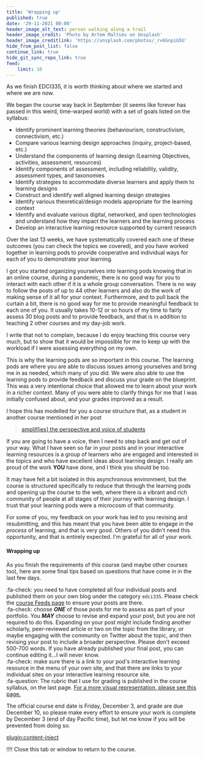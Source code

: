 ```yaml
---
title: 'Wrapping up'
published: true
date: '29-11-2021 00:00'
header_image_alt_text: person walking along a trail
header_image_credit: 'Photo by Artem Maltsev on Unsplash'
header_image_creditlink: 'https://unsplash.com/photos/_rv6GnpiG5U'
hide_from_post_list: false
continue_link: true
hide_git_sync_repo_link: true
feed:
    limit: 10
---
```



As we finish EDCI335, it is worth thinking about where we started and where we are now.

We began the course way back in September (it seems like forever has passed in this weird, time-warped world) with a set of goals listed on the syllabus:

- Identify prominent learning theories (behaviourism, constructivism, connectivism, etc.)
- Compare various learning design approaches (inquiry, project-based, etc.)
- Understand the components of learning design (Learning Objectives, activities, assessment, resources)
- Identify components of assessment, including reliability, validity, assessment types, and taxonomies
- Identify strategies to accommodate diverse learners and apply them to learning designs
- Construct and identify well aligned learning design strategies
- Identify various theoretical/design models appropriate for the learning context
- Identify and evaluate various digital, networked, and open technologies and understand how they impact the learners and the learning process
- Develop an interactive learning resource supported by current research

Over the last 13 weeks, we have systematically covered each one of these outcomes (you can check the topics we covered), and you have worked together in learning pods to provide cooperative and individual ways for each of you to demonstrate your learning.

I got you started organizing yourselves into learning pods knowing that in an online course, during a pandemic, there is no good way for you to interact with each other if it is a whole group conversation. There is no way to follow the posts of up to 44 other learners and also do the work of making sense of it all for your context. Furthermore, and to pull back the curtain a bit, there is no good way for me to provide meaningful feedback to each one of you. It usually takes 10-12 or so hours of my time to fairly assess 30 blog posts and to provide feedback, and that is in addition to teaching 2 other courses and my day-job work.

I write that not to complain, because I do enjoy teaching this course very much, but to show that it would be impossible for me to keep up with the workload if I were assessing everything on my own.

This is why the learning pods are so important in this course. The learning pods are where you are able to discuss issues among yourselves and bring me in as needed, which many of you did. We were also able to use the learning pods to provide feedback and discuss your grade on the blueprint. This was a very intentional choice that allowed me to learn about your work in a richer context. Many of you were able to clarify things for me that I was initially confused about, and your grades improved as a result.

I hope this has modelled for you a course structure that, as a student in another course mentioned in her post

> [amplif[ies] the perspective and voice of students](https://studentblog241.opened.ca/topic-4-the-final-blog-post/)

If you are going to have a voice, then I need to step back and get out of your way. What I have seen so far in your posts and in your interactive learning resources is a group of learners who are engaged and interested in the topics and who have excellent ideas about learning design. I really am proud of the work **YOU** have done, and I think you should be too.

It may have felt a bit isolated in this asynchronous environment, but the course is structured specifically to reduce that through the learning pods and opening up the course to the web, where there is a vibrant and rich community of people at all stages of their journey with learning design. I trust that your learning pods were a microcosm of that community.

For some of you, my feedback on your work has led to you revising and resubmitting, and this has meant that you have been able to engage in the *process* of learning, and that is very good. Others of you didn't need this opportunity, and that is entirely expected. I'm grateful for all of your work.

#### Wrapping up

As you finish the requirements of this course (and maybe other courses too), here are some final tips based on questions that have come in in the last few days.

:fa-check: you need to have completed all four individual posts and published them on your own blog under the category `edci335`. Please check the [course Feeds page](https://edtechuvic.ca/edci335/a01-blog-feed/) to ensure your posts are there.  
:fa-check: choose ***ONE*** of those posts for me to assess as part of your portfolio. You ***MAY*** choose to revise and expand your post, but you are not required to do this. Expanding on your post might include finding another scholarly, peer-reviewed article or two on the topic from the library, or maybe engaging with the community on Twitter about the topic, and then revising your post to include a broader perspective. Please don't exceed 500-700 words. If you have already published your final post, you can continue editing it...I will never know.   
:fa-check: make sure there is a link to your pod's interactive learning resource in the menu of your own site, and that there are links to your individual sites on your interactive learning resource site.  
:fa-question: The rubric that I use for grading is published in the course syllabus, on the last page. [For a more visual representation, please see this page.](https://teaching.madland.ca/solo)  

The official course end date is Friday, December 3, and grade are due December 10, so please make every effort to ensure your work is complete by December 3 (end of day Pacific time), but let me know if you will be prevented from doing so.

[plugin:content-inject](_wrap)


!!!! Close this tab or window to return to the course.
